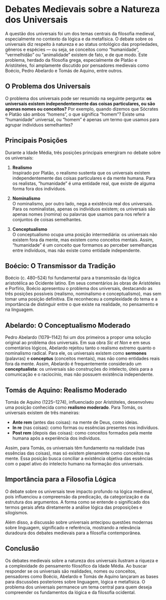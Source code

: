 # Debates Medievais sobre a Natureza dos Universais

A questão dos universais foi um dos temas centrais da filosofia medieval, especialmente no contexto da lógica e da metafísica. O debate sobre os universais diz respeito à natureza e ao status ontológico das propriedades, gêneros e espécies — ou seja, se conceitos como “humanidade”, “vermelhidão” ou “animalidade” existem de fato, e de que modo. Este problema, herdado da filosofia grega, especialmente de Platão e Aristóteles, foi amplamente discutido por pensadores medievais como Boécio, Pedro Abelardo e Tomás de Aquino, entre outros.

## O Problema dos Universais

O problema dos universais pode ser resumido na seguinte pergunta: **os universais existem independentemente das coisas particulares, ou são apenas nomes ou conceitos?** Por exemplo, quando dizemos que Sócrates e Platão são ambos “homens”, o que significa “homem”? Existe uma “humanidade” universal, ou “homem” é apenas um termo que usamos para agrupar indivíduos semelhantes?

## Principais Posições

Durante a Idade Média, três posições principais emergiram no debate sobre os universais:

1. **Realismo**  
   Inspirado por Platão, o realismo sustenta que os universais existem independentemente das coisas particulares e da mente humana. Para os realistas, “humanidade” é uma entidade real, que existe de alguma forma fora dos indivíduos.

2. **Nominalismo**  
   O nominalismo, por outro lado, nega a existência real dos universais. Para os nominalistas, apenas os indivíduos existem; os universais são apenas nomes (nomina) ou palavras que usamos para nos referir a conjuntos de coisas semelhantes.

3. **Conceptualismo**  
   O conceptualismo ocupa uma posição intermediária: os universais não existem fora da mente, mas existem como conceitos mentais. Assim, “humanidade” é um conceito que formamos ao perceber semelhanças entre indivíduos, mas não existe como entidade independente.

## Boécio: O Transmissor da Tradição

Boécio (c. 480–524) foi fundamental para a transmissão da lógica aristotélica ao Ocidente latino. Em seus comentários às obras de Aristóteles e Porfírio, Boécio apresentou o problema dos universais, destacando as três posições possíveis (realismo, nominalismo e conceptualismo), mas sem tomar uma posição definitiva. Ele reconheceu a complexidade do tema e a importância de distinguir entre o que existe na realidade, no pensamento e na linguagem.

## Abelardo: O Conceptualismo Moderado

Pedro Abelardo (1079–1142) foi um dos primeiros a propor uma solução original ao problema dos universais. Em sua obra *Sic et Non* e em seus comentários lógicos, Abelardo rejeitou tanto o realismo extremo quanto o nominalismo radical. Para ele, os universais existem como **sermones** (palavras) e **conceptus** (conceitos mentais), mas não como entidades reais fora da mente. Assim, Abelardo é frequentemente considerado um **conceptualista**: os universais são construções do intelecto, úteis para a comunicação e o raciocínio, mas não possuem existência independente.

## Tomás de Aquino: Realismo Moderado

Tomás de Aquino (1225–1274), influenciado por Aristóteles, desenvolveu uma posição conhecida como **realismo moderado**. Para Tomás, os universais existem de três maneiras:

- **Ante rem** (antes das coisas): na mente de Deus, como ideias.
- **In re** (nas coisas): como formas ou essências presentes nos indivíduos.
- **Post rem** (depois das coisas): como conceitos formados pela mente humana após a experiência dos indivíduos.

Assim, para Tomás, os universais têm fundamento na realidade (nas essências das coisas), mas só existem plenamente como conceitos na mente. Essa posição busca conciliar a existência objetiva das essências com o papel ativo do intelecto humano na formação dos universais.

## Importância para a Filosofia Lógica

O debate sobre os universais teve impacto profundo na lógica medieval, pois influenciou a compreensão da predicação, da categorização e da estrutura dos argumentos. A forma como se entende o significado dos termos gerais afeta diretamente a análise lógica das proposições e silogismos.

Além disso, a discussão sobre universais antecipou questões modernas sobre linguagem, significado e referência, mostrando a relevância duradoura dos debates medievais para a filosofia contemporânea.

## Conclusão

Os debates medievais sobre a natureza dos universais ilustram a riqueza e a complexidade do pensamento filosófico da Idade Média. Ao buscar responder se os universais são realidades, nomes ou conceitos, pensadores como Boécio, Abelardo e Tomás de Aquino lançaram as bases para discussões posteriores sobre linguagem, lógica e metafísica. O problema dos universais permanece um tema central para quem deseja compreender os fundamentos da lógica e da filosofia ocidental.